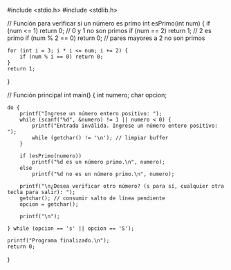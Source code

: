 #include <stdio.h>
#include <stdlib.h>

// Función para verificar si un número es primo
int esPrimo(int num) {
    if (num <= 1) return 0; // 0 y 1 no son primos
    if (num == 2) return 1; // 2 es primo
    if (num % 2 == 0) return 0; // pares mayores a 2 no son primos

    for (int i = 3; i * i <= num; i += 2) {
        if (num % i == 0) return 0;
    }
    return 1;
}

// Función principal
int main() {
    int numero;
    char opcion;

    do {
        printf("Ingrese un número entero positivo: ");
        while (scanf("%d", &numero) != 1 || numero < 0) {
            printf("Entrada inválida. Ingrese un número entero positivo: ");
            while (getchar() != '\n'); // limpiar buffer
        }

        if (esPrimo(numero))
            printf("%d es un número primo.\n", numero);
        else
            printf("%d no es un número primo.\n", numero);

        printf("\n¿Desea verificar otro número? (s para sí, cualquier otra tecla para salir): ");
        getchar(); // consumir salto de línea pendiente
        opcion = getchar();

        printf("\n");

    } while (opcion == 's' || opcion == 'S');

    printf("Programa finalizado.\n");
    return 0;
}
